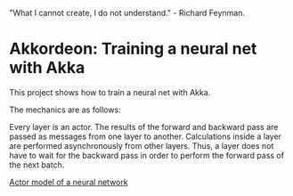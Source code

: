 "What I cannot create, I do not understand." - Richard Feynman.

# Akkordeon: Training a neural net with Akka

This project shows how to train a neural net with Akka.

The mechanics are as follows:

Every layer is an actor. 
The results of the forward and backward pass are passed as messages from one layer to another.
Calculations inside a layer are performed asynchronously from other layers.
Thus, a layer does not have to wait for the backward pass in order to perform the forward pass of the next batch.










[Actor model of a neural network](https://towardsdatascience.com/akkordeon-actor-model-of-a-neural-network-ff748096a5a3)

